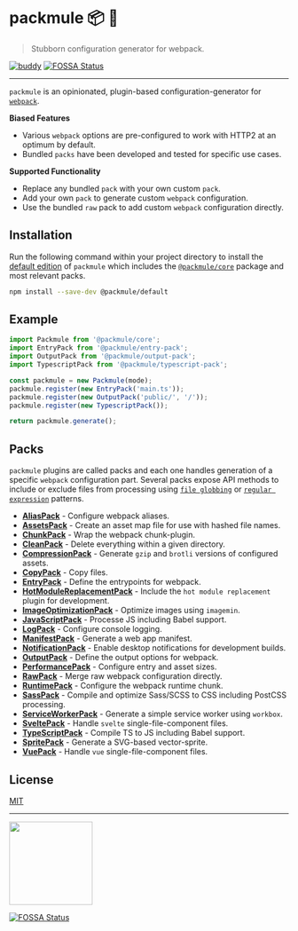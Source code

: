 # packmule 📦 🐴
> Stubborn configuration generator for webpack.

[![buddy](https://app.buddy.works/thasmo/packmule/pipelines/pipeline/200091/badge.svg?token=5a39de8b0d0fb361f7cea311de636c0c0c069a6d7c31064d4674d75608d64165 "buddy pipeline")](https://app.buddy.works/thasmo/packmule/pipelines/pipeline/200091)
[![FOSSA Status](https://app.fossa.io/api/projects/git%2Bgithub.com%2Fpackmule%2Fpackmule.svg?type=shield)](https://app.fossa.io/projects/git%2Bgithub.com%2Fpackmule%2Fpackmule?ref=badge_shield)

---

`packmule` is an opinionated, plugin-based configuration-generator for [`webpack`](https://webpack.js.org/).

**Biased Features**
* Various `webpack` options are pre-configured to work with HTTP2 at an optimum by default.
* Bundled `packs` have been developed and tested for specific use cases.

**Supported Functionality**
* Replace any bundled `pack` with your own custom `pack`.
* Add your own `pack` to generate custom `webpack` configuration.
* Use the bundled `raw` pack to add custom `webpack` configuration directly.

## Installation

Run the following command within your project directory to install the
[default edition](packages/edition-default/) of `packmule` which includes
the [`@packmule/core`](packages/core/) package and most relevant packs.

```sh
npm install --save-dev @packmule/default
```

## Example

```ts
import Packmule from '@packmule/core';
import EntryPack from '@packmule/entry-pack';
import OutputPack from '@packmule/output-pack';
import TypescriptPack from '@packmule/typescript-pack';

const packmule = new Packmule(mode);
packmule.register(new EntryPack('main.ts'));
packmule.register(new OutputPack('public/', '/'));
packmule.register(new TypescriptPack());

return packmule.generate();
```

## Packs
`packmule` plugins are called packs and each one handles generation of a specific `webpack` configuration part.
Several packs expose API methods to include or exclude files from processing using
[`file globbing`](https://en.wikipedia.org/wiki/Glob_(programming)) or
[`regular expression`](https://en.wikipedia.org/wiki/Regular_expression) patterns.

* **[AliasPack](packages/pack-alias/)** - Configure webpack aliases.
* **[AssetsPack](packages/pack-assets/)** - Create an asset map file for use with hashed file names.
* **[ChunkPack](packages/pack-chunk/)** - Wrap the webpack chunk-plugin.
* **[CleanPack](packages/pack-clean/)** - Delete everything within a given directory.
* **[CompressionPack](packages/pack-compression/)** - Generate `gzip` and `brotli` versions of configured assets.
* **[CopyPack](packages/pack-copy/)** - Copy files.
* **[EntryPack](packages/pack-entry/)** - Define the entrypoints for webpack.
* **[HotModuleReplacementPack](packages/pack-hmr/)** - Include the `hot module replacement` plugin for development.
* **[ImageOptimizationPack](packages/pack-image-optimization/)** - Optimize images using `imagemin`.
* **[JavaScriptPack](packages/pack-javascript/)** - Processe JS including Babel support.
* **[LogPack](packages/pack-log/)** - Configure console logging.
* **[ManifestPack](packages/pack-manifest/)** - Generate a web app manifest.
* **[NotificationPack](packages/pack-notification/)** - Enable desktop notifications for development builds.
* **[OutputPack](packages/pack-output/)** - Define the output options for webpack.
* **[PerformancePack](packages/pack-performance/)** - Configure entry and asset sizes.
* **[RawPack](packages/pack-raw/)** - Merge raw webpack configuration directly.
* **[RuntimePack](packages/pack-runtime/)** - Configure the webpack runtime chunk.
* **[SassPack](packages/pack-sass/)** - Compile and optimize Sass/SCSS to CSS including PostCSS processing.
* **[ServiceWorkerPack](packages/pack-service-worker/)** - Generate a simple service worker using `workbox`.
* **[SveltePack](packages/pack-svelte/)** - Handle `svelte` single-file-component files.
* **[TypeScriptPack](packages/pack-typescript/)** - Compile TS to JS including Babel support.
* **[SpritePack](packages/pack-sprite/)** - Generate a SVG-based vector-sprite.
* **[VuePack](packages/pack-vue/)** - Handle `vue` single-file-component files.

## License

[MIT](https://choosealicense.com/licenses/mit/)

---

[<img src="https://www.pixelart.at/fileadmin/images/logo-new/logo.svg" width="150">](https://www.pixelart.at/)


[![FOSSA Status](https://app.fossa.io/api/projects/git%2Bgithub.com%2Fpackmule%2Fpackmule.svg?type=large)](https://app.fossa.io/projects/git%2Bgithub.com%2Fpackmule%2Fpackmule?ref=badge_large)